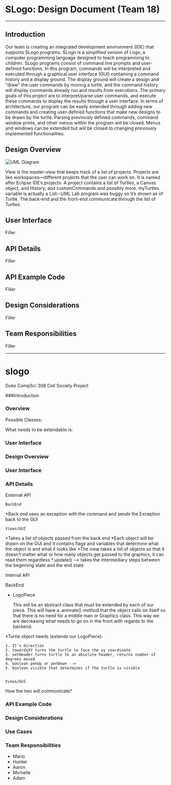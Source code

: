 SLogo: Design Document (Team 18)
===================


----------
Introduction
-----------------------
Our team is creating an integrated development environment (IDE) that supports SLogo programs. SLogo is a simplified version of Logo, a computer programming language designed to teach programming to children. SLogo programs consist of command line prompts and user-defined functions. In this program, commands will be interpreted and executed through a graphical user interface (GUI) containing a command history and a display ground. The display ground will create a design and "draw" the user commands by moving a turtle, and the command history will display commands already run and results from executions. The primary goals of this project are to interpret/parse user commands, and execute these commands to display the results through a user interface. In terms of architecture, our program can be easily extended through adding new commands and creating user-defined functions that make new designs to be drawn by the turtle. Parsing previously defined commands, command window prints, and other menus within the program will be closed. Menus and windows can be extended but will be closed to changing previously implemented functionalities.


Design Overview
-----------------------
![UML Diagram](https://github.com/duke-compsci308-spring2016/slogo_team18/blob/master/UML_frontend.png?raw=true)

View is the master-view that keeps track of a list of projects. Projects are like workspaces—different projects that the user can work on. It is named after Eclipse IDE’s projects. A project contains a list of Turtles, a Canvas object, and History, and customCommands and possibly more. myTurtles variable is actually a List<Turtle>--UML Lab program was buggy so it’s shown as of Turtle. The back-end and the front-end communicate through the list of Turtles.



User Interface
-------------------
Filler

API Details
--------------
Filler


API Example Code
-------------------
Filler

Design Considerations 
--------------
Filler


Team Responsibilities
-----------------
Filler

























--------------------------------------
# slogo
Duke CompSci 308 Cell Society Project


###Introduction



### Overview

Possible Classes:

What needs to be extendable is:

### User Interface


### Design Overview


### User Interface


### API Details
External API 
	
	BackEnd 
*Back end sees an exception with the command and sends the Exception back to the GUI

	
	Views/GUI
*Takes a list of objects passed from the back end
*Each object will be drawn on the GUI and it contains flags and variables that determine what the object is and what it looks like
*The view takes a list of objects so that it doesn't matter what or how many objects get passed to the graphics, it can read them regardless 
*.update() --> takes the intermediary steps between the beginning state and the end state
	
Internal API

BackEnd

* LogoPiece

	This will be an abstract class that must be extended by each of our piece. This will have a .animate() method that the object calls on itself so that there is no need for a middle man or Graphics class. This way we are decreasing what needs to go on in the front with regards to the backend.

*Turtle object needs (extends our LogoPiece):

	1. It's direction
	2. towardsXY turns the turtle to face the xy coordinate
	3. setHeader turns turtle to an absolute header, returns number of degrees moved
	4. boolean penUp or penDown --> 
	5. boolean visible that determines if the turtle is visible

	
	Views/GUI
	
How the two will communicate? 


### API Example Code 


### Design Considerations


### Use Cases



### Team Responsibilities 
* Mario
* Hunter
* Aaron
* Michelle
* Adam
